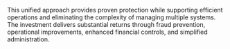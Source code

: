 This unified approach provides proven protection while supporting efficient operations and eliminating the complexity of managing multiple systems. The investment delivers substantial returns through fraud prevention, operational improvements, enhanced financial controls, and simplified administration.
